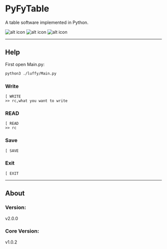 # PyFyTable
A table software implemented in Python.

![alt icon](https://shields.io/github/license/fly19992020/PyFyTable.svg)
![alt icon](https://shields.io/github/repo-size/fly19992020/PyFyTable)
![alt icon](https://shields.io/github/v/release/fly19992020/PyFyTable?display_name=tag&include_prereleases)

---
## Help
First open Main.py:
``` bash
python3 ./luffy/Main.py
```
### Write
```
[ WRITE
>> rc,what you want to write
```
### READ
```
[ READ
>> rc
```
### Save
```
[ SAVE
```
### Exit
```
[ EXIT
```

---
## About
### Version:
v2.0.0
### Core Version:
v1.0.2
